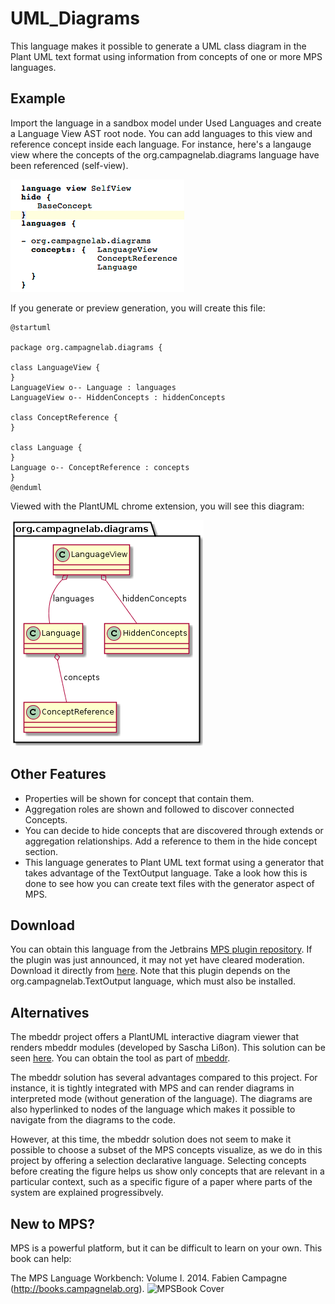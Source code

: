 UML_Diagrams
============

This language makes it possible to generate a UML class diagram in the Plant UML text format using information from concepts of one or more MPS languages.

Example
-------

Import the language in a sandbox model under Used Languages and create a Language View AST root node. You can add languages to this view and reference concept inside each language.
For instance, here's a langauge view where the concepts of the org.campagnelab.diagrams language have been referenced (self-view).

![AST View](Pictures/AST_View.png)

If you generate or preview generation, you will create this file:
```
@startuml

package org.campagnelab.diagrams {

class LanguageView {
}
LanguageView o-- Language : languages
LanguageView o-- HiddenConcepts : hiddenConcepts

class ConceptReference {
}

class Language {
}
Language o-- ConceptReference : concepts
}
@enduml
```

Viewed with the PlantUML chrome extension, you will see this diagram:

![UML Diagram](Pictures/PlantUmlRendering.png)

Other Features
--------------
 * Properties will be shown for concept that contain them.
 * Aggregation roles are shown and followed to discover connected Concepts.
 * You can decide to hide concepts that are discovered through extends or aggregation relationships. Add a reference to them in the hide concept section.
 * This language generates to Plant UML text format using a generator that takes
 advantage of the TextOutput language. Take a look how this is done to see how you
 can create text files with the generator aspect of MPS.

Download
--------

You can obtain this language from the Jetbrains [MPS plugin repository](http://plugins.jetbrains.com/plugin/7556?pr=). If the plugin was just announced, it may not yet have cleared moderation. Download it directly from [here](http://campagnelab.org/software/mps-plugins/). Note that this plugin depends on the org.campagnelab.TextOutput language, which must also be installed.

Alternatives
------------

The mbeddr project offers a PlantUML interactive diagram viewer that renders mbeddr modules (developed by Sascha Lißon). This solution can be seen
[here](https://www.google.com/url?sa=t&rct=j&q=&esrc=s&source=web&cd=2&cad=rja&uact=8&ved=0CCcQtwIwAQ&url=http%3A%2F%2Fwww.youtube.com%2Fwatch%3Fv%3DQjwXITp6fwg&ei=HksUVISdA_L_sASnnoLIBQ&usg=AFQjCNE01anaXjDlGrCXF7ySKSrvkh5o0A&sig2=0JZNXgfjXL7M70iaRZs6qg&bvm=bv.75097201,d.cWc).
You can obtain the tool as part of [mbeddr](http://mbeddr.com/index.html).

The mbeddr solution has several advantages
compared to this project. For instance, it is tightly integrated with MPS and can render diagrams in interpreted mode
(without generation of the language). The diagrams are also hyperlinked to nodes of the language which makes it possible
to navigate from the diagrams to the code.

However, at this time, the mbeddr solution does not seem to make it possible to choose a subset of the MPS concepts visualize, as we do in this project by offering a selection declarative language.
Selecting concepts before creating the figure helps us show only  concepts that are relevant in a particular context, such as a specific figure of a paper where parts of the system are explained progressibvely.


New to MPS? 
-----------
MPS is a powerful platform, but it can be difficult to learn on your own. This book can help:

The MPS Language Workbench: Volume I. 2014. Fabien Campagne (http://books.campagnelab.org).
![MPSBook Cover](http://campagnelab.org/files/MPS_Book-Cover-Volume1-small.png) 

